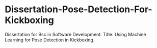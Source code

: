 # Dissertation-Pose-Detection-For-Kickboxing
Dissertation for Bsc in Software Development. Title: Using Machine Learning for Pose Detection in Kickboxing.
